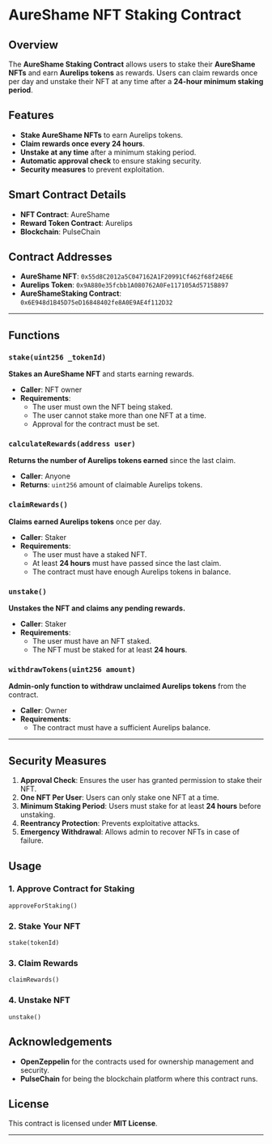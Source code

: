 # AureShame NFT Staking Contract

## Overview
The **AureShame Staking Contract** allows users to stake their **AureShame NFTs** and earn **Aurelips tokens** as rewards. Users can claim rewards once per day and unstake their NFT at any time after a **24-hour minimum staking period**.

## Features
- **Stake AureShame NFTs** to earn Aurelips tokens.
- **Claim rewards once every 24 hours**.
- **Unstake at any time** after a minimum staking period.
- **Automatic approval check** to ensure staking security.
- **Security measures** to prevent exploitation.

## Smart Contract Details
- **NFT Contract**: AureShame
- **Reward Token Contract**: Aurelips
- **Blockchain**: PulseChain

## Contract Addresses
- **AureShame NFT**: `0x55d8C2012a5C047162A1F20991Cf462f68f24E6E`
- **Aurelips Token**: `0x9A880e35fcbb1A080762A0Fe117105Ad5715B897`
- **AureShameStaking Contract**: `0x6E948d1B45D75eD16848402fe8A0E9AE4f112D32`

---

## Functions

### `stake(uint256 _tokenId)`
**Stakes an AureShame NFT** and starts earning rewards.

- **Caller**: NFT owner
- **Requirements**:
  - The user must own the NFT being staked.
  - The user cannot stake more than one NFT at a time.
  - Approval for the contract must be set.

### `calculateRewards(address user)`
**Returns the number of Aurelips tokens earned** since the last claim.

- **Caller**: Anyone
- **Returns**: `uint256` amount of claimable Aurelips tokens.

### `claimRewards()`
**Claims earned Aurelips tokens** once per day.

- **Caller**: Staker
- **Requirements**:
  - The user must have a staked NFT.
  - At least **24 hours** must have passed since the last claim.
  - The contract must have enough Aurelips tokens in balance.

### `unstake()`
**Unstakes the NFT and claims any pending rewards.**

- **Caller**: Staker
- **Requirements**:
  - The user must have an NFT staked.
  - The NFT must be staked for at least **24 hours**.

### `withdrawTokens(uint256 amount)`
**Admin-only function to withdraw unclaimed Aurelips tokens** from the contract.

- **Caller**: Owner
- **Requirements**:
  - The contract must have a sufficient Aurelips balance.

---

## Security Measures
1. **Approval Check**: Ensures the user has granted permission to stake their NFT.
2. **One NFT Per User**: Users can only stake one NFT at a time.
3. **Minimum Staking Period**: Users must stake for at least **24 hours** before unstaking.
4. **Reentrancy Protection**: Prevents exploitative attacks.
5. **Emergency Withdrawal**: Allows admin to recover NFTs in case of failure.


## Usage
### 1. Approve Contract for Staking
```solidity
approveForStaking()
```
### 2. Stake Your NFT
```solidity
stake(tokenId)
```
### 3. Claim Rewards
```solidity
claimRewards()
```
### 4. Unstake NFT
```solidity
unstake()
```
## Acknowledgements

- **OpenZeppelin** for the contracts used for ownership management and security.
- **PulseChain** for being the blockchain platform where this contract runs.

## License
This contract is licensed under **MIT License**.

---






